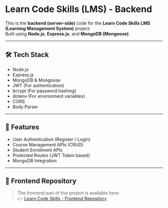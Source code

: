 # Learn Code Skills (LMS) - Backend

This is the **backend (server-side)** code for the **Learn Code Skills LMS (Learning Management System)** project.  
Built using **Node.js**, **Express.js**, and **MongoDB (Mongoose)**.

---

## 🛠️ Tech Stack

- Node.js
- Express.js
- MongoDB & Mongoose
- JWT (For authentication)
- bcrypt (For password hashing)
- dotenv (For environment variables)
- CORS
- Body Parser

---

## 📸 Features

- User Authentication (Register / Login)
- Course Management APIs (CRUD)
- Student Enrollment APIs
- Protected Routes (JWT Token based)
- MongoDB Integration

---

## 📂 Frontend Repository

> The frontend part of this project is available here:  
👉 [Learn Code Skills - Frontend Repository](https://github.com/CodeAneeq/learncodeskills-frontend)

